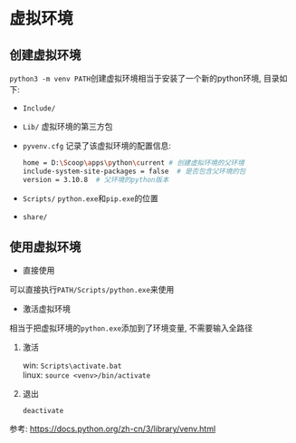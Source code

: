 # 虚拟环境

## 创建虚拟环境
`python3 -m venv PATH`创建虚拟环境相当于安装了一个新的python环境, 目录如下:

- `Include/  `
- `Lib/` 虚拟环境的第三方包 
- `pyvenv.cfg`  记录了该虚拟环境的配置信息:

  ```sh
  home = D:\Scoop\apps\python\current # 创建虚拟环境的父环境
  include-system-site-packages = false  # 是否包含父环境的包
  version = 3.10.8  # 父环境的python版本
  ```

- `Scripts/` `python.exe`和`pip.exe`的位置
- `share/`



## 使用虚拟环境
- 直接使用

可以直接执行`PATH/Scripts/python.exe`来使用

- 激活虚拟环境

相当于把虚拟环境的`python.exe`添加到了环境变量, 不需要输入全路径

  1. 激活

      win: `Scripts\activate.bat`  
      linux: `source <venv>/bin/activate`

  2. 退出

      `deactivate`







参考:
https://docs.python.org/zh-cn/3/library/venv.html
